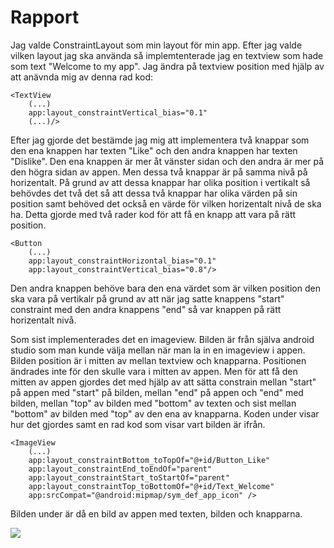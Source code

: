 
# Rapport

Jag valde ConstraintLayout som min layout för min app. Efter jag valde vilken layout jag ska använda så implemtenterade
jag en textview som hade som text "Welcome to my app". Jag ändra på textview position med hjälp av att anävnda mig 
av denna rad kod:

```
<TextView
    (...)
    app:layout_constraintVertical_bias="0.1"
    (...)/>
```

Efter jag gjorde det bestämde jag mig att implementera två knappar som den ena knappen har texten "Like"
och den andra knappen har texten "Dislike". Den ena knappen är mer åt vänster sidan och den andra är mer
på den högra sidan av appen. Men dessa två knappar är på samma nivå på horizentalt. På grund av att 
dessa knappar har olika position i vertikalt så behövdes det två det så att dessa två knappar har olika 
värden på sin position samt behöved det också en värde för vilken horizentalt nivå de ska ha.
Detta gjorde med två rader kod för att få en knapp att vara på rätt position. 

```
<Button
    (...)
    app:layout_constraintHorizontal_bias="0.1"
    app:layout_constraintVertical_bias="0.8"/>
```

Den andra knappen behöve bara den ena värdet som är vilken position den ska vara på vertikalr på grund av att
när jag satte knappens "start" constraint med den andra knappens "end" så var knappen på rätt horizentalt nivå.

Som sist implementerades det en imageview. Bilden är från själva android studio som man kunde välja mellan när
man la in en imageview i appen. Bilden position är i mitten av mellan textview och knapparna. Positionen ändrades
inte för den skulle vara i mitten av appen. Men för att få den mitten av appen gjordes det med hjälp av att 
sätta constrain mellan "start" på appen med "start" på bilden, mellan "end" på appen och "end" med bilden,
mellan "top" av bilden med "bottom" av texten och sist mellan "bottom" av bilden med "top" av den ena av knapparna.
Koden under visar hur det gjordes samt en rad kod som visar vart bilden är ifrån.

```
<ImageView
    (...)
    app:layout_constraintBottom_toTopOf="@+id/Button_Like"
    app:layout_constraintEnd_toEndOf="parent"
    app:layout_constraintStart_toStartOf="parent"
    app:layout_constraintTop_toBottomOf="@+id/Text_Welcome"
    app:srcCompat="@android:mipmap/sym_def_app_icon" />
```

Bilden under är då en bild av appen med texten, bilden och knapparna.

![](BildPåAppen.png)

